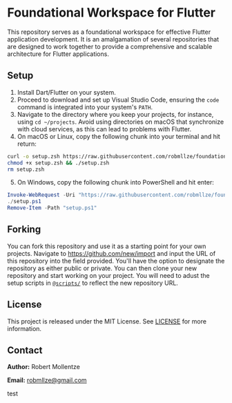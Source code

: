 # Foundational Workspace for Flutter

This repository serves as a foundational workspace for effective Flutter application development. It is an amalgamation of several repositories that are designed to work together to provide a comprehensive and scalable architecture for Flutter applications.

## Setup

1. Install Dart/Flutter on your system.
2. Proceed to download and set up Visual Studio Code, ensuring the `code` command is integrated into your system's `PATH`.
3. Navigate to the directory where you keep your projects, for instance, using `cd ~/projects`. Avoid using directories on macOS that synchronize with cloud services, as this can lead to problems with Flutter.
4. On macOS or Linux, copy the following chunk into your terminal and hit return:
```bash
curl -o setup.zsh https://raw.githubusercontent.com/robmllze/foundation/main/@scripts/setup.zsh
chmod +x setup.zsh && ./setup.zsh
rm setup.zsh
```
5. On Windows, copy the following chunk into PowerShell and hit enter:
```powershell
Invoke-WebRequest -Uri "https://raw.githubusercontent.com/robmllze/foundation/main/@scripts/setup.ps1" -OutFile "setup.ps1"
./setup.ps1
Remove-Item -Path "setup.ps1"
```

## Forking

You can fork this repository and use it as a starting point for your own projects. Navigate to https://github.com/new/import and input the URL of this repository into the field provided. You'll have the option to designate the repository as either public or private. You can then clone your new repository and start working on your project. You will need to adust the setup scripts in [`@scripts/`](https://github.com/robmllze/foundation/tree/main/%40scripts) to reflect the new repository URL.

## License

This project is released under the MIT License. See [LICENSE](https://raw.githubusercontent.com/robmllze/foundation/main/LICENSE) for more information.

## Contact

**Author:** Robert Mollentze

**Email:** robmllze@gmail.com

test
